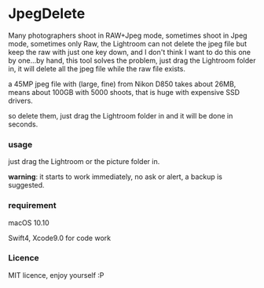 # JpegDelete

Many photographers shoot in RAW+Jpeg mode, sometimes shoot in Jpeg mode, sometimes only Raw, the Lightroom can not delete the jpeg file but keep the raw with just one key down, and I don't think I want to do this one by one...by hand, this tool solves the problem, just drag the Lightroom folder in, it will delete all the jpeg file while the raw file exists.

a 45MP jpeg file with (large, fine) from Nikon D850 takes about 26MB, means about 100GB with 5000 shoots, that is huge with expensive SSD drivers.

so delete them, just drag the Lightroom folder in and it will be done in seconds.

### usage
just drag the Lightroom or the picture folder in.

**warning**: it starts to work immediately, no ask or alert, a backup is suggested.

### requirement
macOS 10.10

Swift4, Xcode9.0 for code work

### Licence

MIT licence, enjoy yourself :P